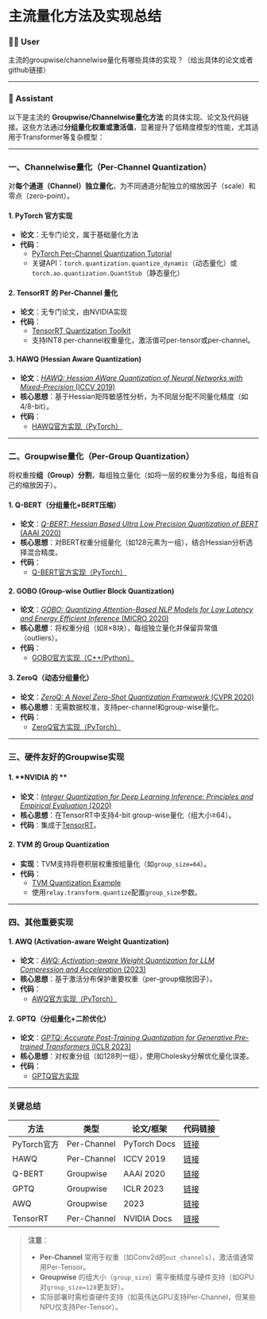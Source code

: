 # 主流量化方法及实现总结

### 🧑‍💻 User

主流的groupwise/channelwise量化有哪些具体的实现？（给出具体的论文或者github链接）

---

### 🤖 Assistant

以下是主流的 **Groupwise/Channelwise量化方法** 的具体实现、论文及代码链接。这些方法通过**分组量化权重或激活值**，显著提升了低精度模型的性能，尤其适用于Transformer等复杂模型：

---

### **一、Channelwise量化（Per-Channel Quantization）**
对**每个通道（Channel）独立量化**，为不同通道分配独立的缩放因子（scale）和零点（zero-point）。

#### 1. **PyTorch 官方实现**
   - **论文**：无专门论文，属于基础量化方法  
   - **代码**：  
     - [PyTorch Per-Channel Quantization Tutorial](https://pytorch.org/tutorials/advanced/static_quantization_tutorial.html)  
     - 关键API：`torch.quantization.quantize_dynamic`（动态量化）或 `torch.ao.quantization.QuantStub`（静态量化）

#### 2. **TensorRT 的 Per-Channel 量化**
   - **论文**：无专门论文，由NVIDIA实现  
   - **代码**：  
     - [TensorRT Quantization Toolkit](https://github.com/NVIDIA/TensorRT/tree/main/tools/pytorch-quantization)  
     - 支持INT8 per-channel权重量化，激活值可per-tensor或per-channel。

#### 3. **HAWQ (Hessian Aware Quantization)**
   - **论文**：[_HAWQ: Hessian AWare Quantization of Neural Networks with Mixed-Precision_ (ICCV 2019)](https://arxiv.org/abs/1905.03696)  
   - **核心思想**：基于Hessian矩阵敏感性分析，为不同层分配不同量化精度（如4/8-bit）。  
   - **代码**：  
     - [HAWQ官方实现（PyTorch）](https://github.com/Zhen-Dong/HAWQ)

---

### **二、Groupwise量化（Per-Group Quantization）**
将权重按**组（Group）分割**，每组独立量化（如将一层的权重分为多组，每组有自己的缩放因子）。

#### 1. **Q-BERT（分组量化+BERT压缩）**
   - **论文**：[_Q-BERT: Hessian Based Ultra Low Precision Quantization of BERT_ (AAAI 2020)](https://arxiv.org/abs/1909.05840)  
   - **核心思想**：对BERT权重分组量化（如128元素为一组），结合Hessian分析选择混合精度。  
   - **代码**：  
     - [Q-BERT官方实现（PyTorch）](https://github.com/huawei-noah/Pretrained-Language-Model/tree/master/Q-BERT)

#### 2. **GOBO (Group-wise Outlier Block Quantization)**
   - **论文**：[_GOBO: Quantizing Attention-Based NLP Models for Low Latency and Energy Efficient Inference_ (MICRO 2020)](https://arxiv.org/abs/2007.06887)  
   - **核心思想**：将权重分组（如8×8块），每组独立量化并保留异常值（outliers）。  
   - **代码**：  
     - [GOBO官方实现（C++/Python）](https://github.com/IST-DASLab/gobo)

#### 3. **ZeroQ（动态分组量化）**
   - **论文**：[_ZeroQ: A Novel Zero-Shot Quantization Framework_ (CVPR 2020)](https://arxiv.org/abs/2001.00281)  
   - **核心思想**：无需数据校准，支持per-channel和group-wise量化。  
   - **代码**：  
     - [ZeroQ官方实现（PyTorch）](https://github.com/amirgholami/ZeroQ)

---

### **三、硬件友好的Groupwise实现**
#### 1. **NVIDIA 的 **
   - **论文**：[_Integer Quantization for Deep Learning Inference: Principles and Empirical Evaluation_ (2020)](https://arxiv.org/abs/2004.09602)  
   - **核心思想**：在TensorRT中支持4-bit group-wise量化（组大小≥64）。  
   - **代码**：集成于[TensorRT](https://github.com/NVIDIA/TensorRT)。

#### 2. **TVM 的 Group Quantization**
   - **实现**：TVM支持将卷积层权重按组量化（如`group_size=64`）。  
   - **代码**：  
     - [TVM Quantization Example](https://github.com/apache/tvm/tree/main/tutorials/quantize)  
     - 使用`relay.transform.quantize`配置`group_size`参数。

---

### **四、其他重要实现**
#### 1. **AWQ (Activation-aware Weight Quantization)**
   - **论文**：[_AWQ: Activation-aware Weight Quantization for LLM Compression and Acceleration_ (2023)](https://arxiv.org/abs/2306.00978)  
   - **核心思想**：基于激活分布保护重要权重（per-group缩放因子）。  
   - **代码**：  
     - [AWQ官方实现（PyTorch）](https://github.com/mit-han-lab/llm-awq)

#### 2. **GPTQ（分组量化+二阶优化）**
   - **论文**：[_GPTQ: Accurate Post-Training Quantization for Generative Pre-trained Transformers_ (ICLR 2023)](https://arxiv.org/abs/2210.17323)  
   - **核心思想**：对权重分组（如128列一组），使用Cholesky分解优化量化误差。  
   - **代码**：  
     - [GPTQ官方实现](https://github.com/IST-DASLab/gptq)

---

### **关键总结**
| **方法**       | 类型          | 论文/框架          | 代码链接 |
|----------------|---------------|-------------------|----------|
| PyTorch官方    | Per-Channel   | PyTorch Docs      | [链接](https://pytorch.org/docs/stable/quantization.html) |
| HAWQ           | Per-Channel   | ICCV 2019         | [链接](https://github.com/Zhen-Dong/HAWQ) |
| Q-BERT         | Groupwise     | AAAI 2020         | [链接](https://github.com/huawei-noah/Pretrained-Language-Model/tree/master/Q-BERT) |
| GPTQ           | Groupwise     | ICLR 2023         | [链接](https://github.com/IST-DASLab/gptq) |
| AWQ            | Groupwise     | 2023              | [链接](https://github.com/mit-han-lab/llm-awq) |
| TensorRT       | Per-Channel   | NVIDIA Docs       | [链接](https://github.com/NVIDIA/TensorRT) |

> **注意**：  
> - **Per-Channel** 常用于权重（如Conv2d的`out_channels`），激活值通常用Per-Tensor。  
> - **Groupwise** 的组大小（`group_size`）需平衡精度与硬件支持（如GPU对`group_size=128`更友好）。  
> - 实际部署时需检查硬件支持（如英伟达GPU支持Per-Channel，但某些NPU仅支持Per-Tensor）。